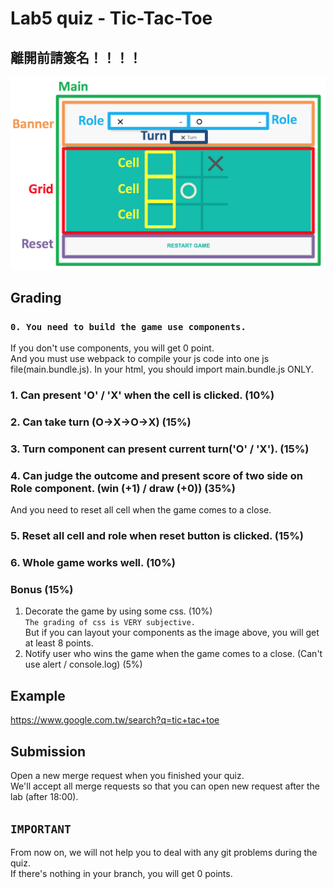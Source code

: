 # Lab5 quiz - Tic-Tac-Toe

## 離開前請簽名！！！！

![Component](img/component.png)

## Grading
### `0. You need to build the game use components.`
If you don't use components, you will get 0 point. <br/>
And you must use webpack to compile your js code into one js file(main.bundle.js). In your html, you should import main.bundle.js ONLY.

### 1. Can present 'O' / 'X' when the cell is clicked. (10%)

### 2. Can take turn (O->X->O->X) (15%)

### 3. Turn component can present current turn('O' / 'X'). (15%)

### 4. Can judge the outcome and present score of two side on Role component. (win (+1) / draw (+0)) (35%)
And you need to reset all cell when the game comes to a close.

### 5. Reset all cell and role when reset button is clicked. (15%)

### 6. Whole game works well. (10%)

### Bonus (15%)
1. Decorate the game by using some css. (10%) <br/>
`The grading of css is VERY subjective.` </br>
But if you can layout your components as the image above, you will get at least 8 points.
2. Notify user who wins the game when the game comes to a close. (Can't use alert / console.log) (5%)

## Example
https://www.google.com.tw/search?q=tic+tac+toe

## Submission
Open a new merge request when you finished your quiz. <br />
We'll accept all merge requests so that you can open new request after the lab (after 18:00).<br />

## `IMPORTANT`<br />
From now on, we will not help you to deal with any git problems during the quiz.<br />
If there's nothing in your branch, you will get 0 points.
